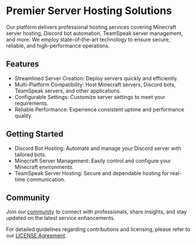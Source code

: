 ﻿# Premier Server Hosting Solutions

Our platform delivers professional hosting services covering Minecraft server hosting, Discord bot automation, TeamSpeak server management, and more. We employ state-of-the-art technology to ensure secure, reliable, and high-performance operations.

## Features

* Streamlined Server Creation: Deploy servers quickly and efficiently.
* Multi-Platform Compatibility: Host Minecraft servers, Discord bots, TeamSpeak servers, and other applications.
* Configurable Settings: Customize server settings to meet your requirements.
* Reliable Performance: Experience consistent uptime and performance quality.

## Getting Started

* Discord Bot Hosting: Automate and manage your Discord server with tailored bots.
* Minecraft Server Management: Easily control and configure your Minecraft environments.
* TeamSpeak Server Hosting: Secure and dependable hosting for real-time communication.

## Community

Join our [community](https://discord.gg/tzSGpFbQZA) to connect with professionals, share insights, and stay updated on the latest service enhancements.

For detailed guidelines regarding contributions and licensing, please refer to our [LICENSE Agreement](#file:LICENSE).
